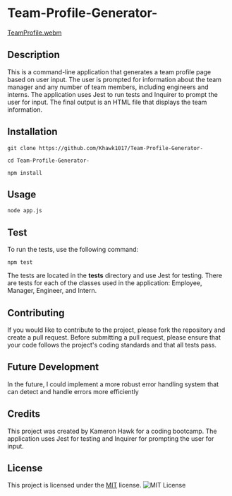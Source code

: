 # Team-Profile-Generator-
[TeamProfile.webm](https://user-images.githubusercontent.com/120533670/232560968-a59e6423-fdb7-47ba-9fa3-36c8a20555ef.webm)

## Description 
This is a command-line application that generates a team profile page based on user input. The user is prompted for information about the team manager and any number of team members, including engineers and interns. The application uses Jest to run tests and Inquirer to prompt the user for input. The final output is an HTML file that displays the team information.


## Installation 
```
git clone https://github.com/Khawk1017/Team-Profile-Generator-

cd Team-Profile-Generator-

npm install 

```

## Usage 
```
node app.js

```

## Test 
To run the tests, use the following command:
```
npm test

``` 
The tests are located in the __tests__ directory and use Jest for testing. There are tests for each of the classes used in the application: Employee, Manager, Engineer, and Intern.

## Contributing
If you would like to contribute to the project, please fork the repository and create a pull request. Before submitting a pull request, please ensure that your code follows the project's coding standards and that all tests pass.

## Future Development 
In the future, I could implement a more robust error handling system that can detect and handle errors more efficiently

## Credits 
This project was created by Kameron Hawk for a coding bootcamp. The application uses Jest for testing and Inquirer for prompting the user for input.

## License 
This project is licensed under the [MIT](https://opensource.org/licenses/MIT) license.
    ![MIT License](https://img.shields.io/badge/License-MIT-yellow.svg)

